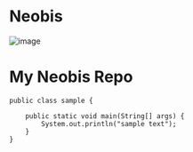 # Neobis
![image](https://github.com/Weegang/Neobis/blob/main/Images/neo.jpg?raw=true)



# My Neobis Repo




```
public class sample {

    public static void main(String[] args) {
        System.out.println("sample text");
    }
}
```
